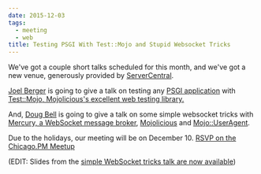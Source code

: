 ```yaml
---
date: 2015-12-03
tags:
  - meeting
  - web
title: Testing PSGI With Test::Mojo and Stupid Websocket Tricks
---
```


We've got a couple short talks scheduled for this month, and we've got
a new venue, generously provided by [ServerCentral](http://www.servercentral.com).

[Joel Berger](http://metacpan.org/author/JBERGER) is going to give
a talk on testing any [PSGI application](http://plackperl.org) with
[Test::Mojo, Mojolicious's excellent web testing
library.](http://mojolicio.us/perldoc/Test/Mojo)

And, [Doug Bell](http://metacpan.org/author/PREACTION) is going to give
a talk on some simple websocket tricks with [Mercury, a WebSocket
message broker](http://metacpan.org/pod/mercury), [Mojolicious](http://mojolicio.us)
and [Mojo::UserAgent](http://mojolicio.us/perldoc/Mojo/UserAgent).

Due to the holidays, our meeting will be on December 10. [RSVP on the
Chicago.PM Meetup](http://www.meetup.com/ChicagoPM/events/226879320/)

(EDIT: Slides from the [simple WebSocket tricks talk are now
available](http://preaction.github.io/Stupid-Websocket-Tricks-With-Perl/))

